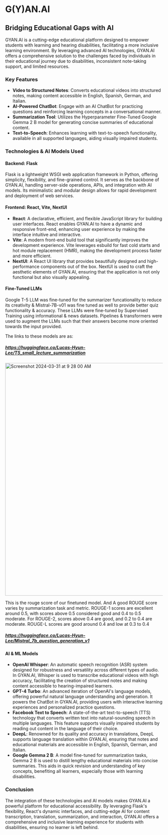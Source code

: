 # G(Y)AN.AI

## Bridging Educational Gaps with AI

GYAN.AI is a cutting-edge educational platform designed to empower students with learning and hearing disabilities, facilitating a more inclusive learning environment. By leveraging advanced AI technologies, GYAN.AI offers a comprehensive solution to the challenges faced by individuals in their educational journey due to disabilities, inconsistent note-taking support, and limited resources.

### Key Features

- **Video to Structured Notes**: Converts educational videos into structured notes, making content accessible in English, Spanish, German, and Italian.
- **AI-Powered ChatBot**: Engage with an AI ChatBot for practicing questions and reinforcing learning concepts in a conversational manner.
- **Summarization Tool**: Utilizes the Hyperparameter Fine-Tuned Google Gemma 2 B model for generating concise summaries of educational content.
- **Text-to-Speech**: Enhances learning with text-to-speech functionality, available in all supported languages, aiding visually impaired students.

### Technologies & AI Models Used

#### Backend: Flask

Flask is a lightweight WSGI web application framework in Python, offering simplicity, flexibility, and fine-grained control. It serves as the backbone of GYAN.AI, handling server-side operations, APIs, and integration with AI models. Its minimalistic and modular design allows for rapid development and deployment of web services.

#### Frontend: React, Vite, NextUI

- **React**: A declarative, efficient, and flexible JavaScript library for building user interfaces. React enables GYAN.AI to have a dynamic and responsive front-end, enhancing user experience by making the interface intuitive and interactive.
- **Vite**: A modern front-end build tool that significantly improves the development experience. Vite leverages esbuild for fast cold starts and hot module replacement (HMR), making the development process faster and more efficient.
- **NextUI**: A React UI library that provides beautifully designed and high-performance components out of the box. NextUI is used to craft the aesthetic elements of GYAN.AI, ensuring that the application is not only functional but also visually appealing.

#### Fine-Tuned LLMs

Google T-5 LLM was fine-tuned for the summarizer funcationality to reduce its creativity & Mistral-7B-v01 was fine tuned as well to provide better quiz functionality & accuracy. These LLMs were fine-tuned by Supervised Training using informational & news datasets. Pipelines & transformers were used to augment the LLMs such that their answers become more oriented towards the input provided.

The links to these models are as:
##### https://huggingface.co/Lucas-Hyun-Lee/T5_small_lecture_summarization #####
<img width="742" alt="Screenshot 2024-03-31 at 9 28 00 AM" src="https://github.com/akhargha/GYAN.AI/assets/50960480/453e7eaf-550a-4432-bd29-c0e17ce95f04">

This is the rouge score of our finetuned model.
And A good ROUGE score varies by summarization task and metric. ROUGE-1 scores are excellent around 0.5, with scores above 0.5 considered good and 0.4 to 0.5 moderate. For ROUGE-2, scores above 0.4 are good, and 0.2 to 0.4 are moderate. ROUGE-L scores are good around 0.4 and low at 0.3 to 0.4

##### https://huggingface.co/Lucas-Hyun-Lee/Mistral_7b_question_generation_v1 #####

#### AI & ML Models

- **OpenAI Whisper**: An automatic speech recognition (ASR) system designed for robustness and versatility across different types of audio. In GYAN.AI, Whisper is used to transcribe educational videos with high accuracy, facilitating the creation of structured notes and making content accessible to hearing-impaired learners.
- **GPT-4 Turbo**: An advanced iteration of OpenAI's language models, offering powerful natural language understanding and generation. It powers the ChatBot in GYAN.AI, providing users with interactive learning experiences and personalized practice questions.
- **Facebook Text to Speech**: A state-of-the-art text-to-speech (TTS) technology that converts written text into natural-sounding speech in multiple languages. This feature supports visually impaired students by reading out content in the language of their choice.
- **DeepL**: Renowned for its quality and accuracy in translations, DeepL supports language translation within GYAN.AI, ensuring that notes and educational materials are accessible in English, Spanish, German, and Italian.
- **Google Gemma 2 B**: A model fine-tuned for summarization tasks, Gemma 2 B is used to distill lengthy educational materials into concise summaries. This aids in quick revision and understanding of key concepts, benefiting all learners, especially those with learning disabilities.

### Conclusion

The integration of these technologies and AI models makes GYAN.AI a powerful platform for educational accessibility. By leveraging Flask's flexibility, React's dynamic interfaces, and cutting-edge AI for content transcription, translation, summarization, and interaction, GYAN.AI offers a comprehensive and inclusive learning experience for students with disabilities, ensuring no learner is left behind.
